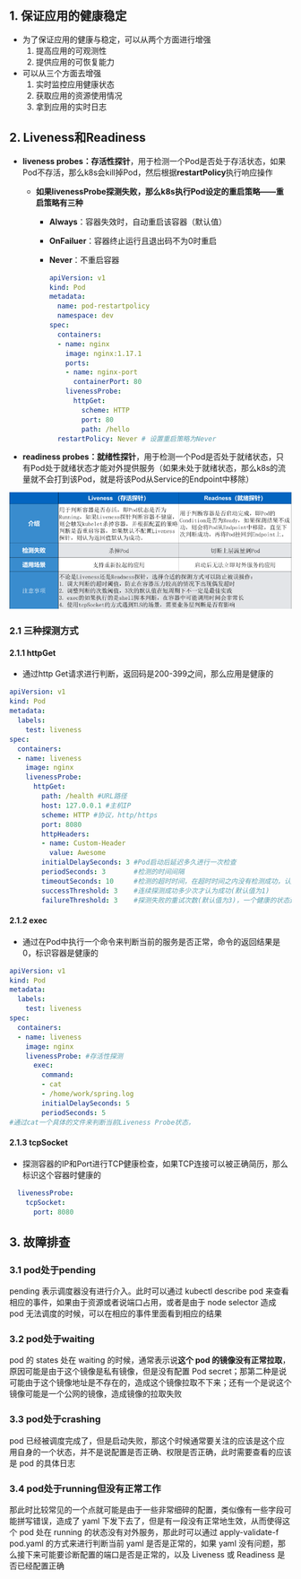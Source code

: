 

## 1. 保证应用的健康稳定

* 为了保证应用的健康与稳定，可以从两个方面进行增强
  1. 提高应用的可观测性
  2. 提供应用的可恢复能力
* 可以从三个方面去增强
  1. 实时监控应用健康状态
  2. 获取应用的资源使用情况
  3. 拿到应用的实时日志





## 2. Liveness和Readiness

* **liveness probes：存活性探针**，用于检测一个Pod是否处于存活状态，如果Pod不存活，那么k8s会kill掉Pod，然后根据**restartPolicy**执行响应操作

  * **如果livenessProbe探测失败，那么k8s执行Pod设定的重启策略——重启策略有三种**

    * **Always**：容器失效时，自动重启该容器（默认值）

    * **OnFailuer**：容器终止运行且退出码不为0时重启

    * **Never**：不重启容器

      ```yaml
      apiVersion: v1
      kind: Pod
      metadata:
        name: pod-restartpolicy
        namespace: dev
      spec:
        containers:
        - name: nginx
          image: nginx:1.17.1
          ports:
          - name: nginx-port
            containerPort: 80
          livenessProbe:
            httpGet:
              scheme: HTTP
              port: 80
              path: /hello
        restartPolicy: Never # 设置重启策略为Never
      ```

      

* **readiness probes：就绪性探针**，用于检测一个Pod是否处于就绪状态，只有Pod处于就绪状态才能对外提供服务（如果未处于就绪状态，那么k8s的流量就不会打到该Pod，就是将该Pod从Service的Endpoint中移除）

![15](p/15.png)





### 2.1 三种探测方式

#### 2.1.1 httpGet

* 通过http Get请求进行判断，返回码是200-399之间，那么应用是健康的

```yaml
apiVersion: v1
kind: Pod
metadata:
  labels:
    test: liveness
spec:
  containers:
  - name: liveness
    image: nginx
    livenessProbe:
      httpGet:
        path: /health #URL路径
        host: 127.0.0.1 #主机IP
        scheme: HTTP #协议，http/https
        port: 8080
        httpHeaders:
        - name: Custom-Header
          value: Awesome
        initialDelaySeconds: 3 #Pod启动后延迟多久进行一次检查
        periodSeconds: 3       #检测的时间间隔
        timeoutSeconds: 10     #检测的超时时间，在超时时间之内没有检测成功，认为失败
        successThreshold: 3    #连续探测成功多少次才认为成功(默认值为1)
        failureThreshold: 3    #探测失败的重试次数(默认值为3)，一个健康的状态连续探测3次失败，那么判断Pod处于失败状态
```



#### 2.1.2 exec

* 通过在Pod中执行一个命令来判断当前的服务是否正常，命令的返回结果是0，标识容器是健康的

```yaml
apiVersion: v1
kind: Pod
metadata: 
  labels:
    test: liveness
spec:
  containers:
  - name: liveness
    image: nginx
    livenessProbe: #存活性探测
      exec:
        command:
        - cat
        - /home/work/spring.log
        initialDelaySeconds: 5
        periodSeconds: 5
#通过cat一个具体的文件来判断当前Liveness Probe状态，
```



#### 2.1.3 tcpSocket

* 探测容器的IP和Port进行TCP健康检查，如果TCP连接可以被正确简历，那么标识这个容器时健康的

```yaml
  livenessProbe:
    tcpSocket:
      port: 8080
```



## 3. 故障排查

### 3.1 pod处于pending

pending 表示调度器没有进行介入。此时可以通过 kubectl describe pod 来查看相应的事件，如果由于资源或者说端口占用，或者是由于 node selector 造成 pod 无法调度的时候，可以在相应的事件里面看到相应的结果

### 3.2 pod处于waiting

pod 的 states 处在 waiting 的时候，通常表示说**这个 pod 的镜像没有正常拉取**，原因可能是由于这个镜像是私有镜像，但是没有配置 Pod secret；那第二种是说可能由于这个镜像地址是不存在的，造成这个镜像拉取不下来；还有一个是说这个镜像可能是一个公网的镜像，造成镜像的拉取失败

### 3.3 pod处于crashing

pod 已经被调度完成了，但是启动失败，那这个时候通常要关注的应该是这个应用自身的一个状态，并不是说配置是否正确、权限是否正确，此时需要查看的应该是 pod 的具体日志

### 3.4 pod处于running但没有正常工作

那此时比较常见的一个点就可能是由于一些非常细碎的配置，类似像有一些字段可能拼写错误，造成了 yaml 下发下去了，但是有一段没有正常地生效，从而使得这个 pod 处在 running 的状态没有对外服务，那此时可以通过 apply-validate-f pod.yaml 的方式来进行判断当前 yaml 是否是正常的，如果 yaml 没有问题，那么接下来可能要诊断配置的端口是否是正常的，以及 Liveness 或 Readiness 是否已经配置正确